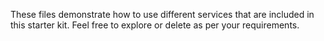 These files demonstrate how to use different services that are included in this starter kit. Feel free to explore or delete as per your requirements.
